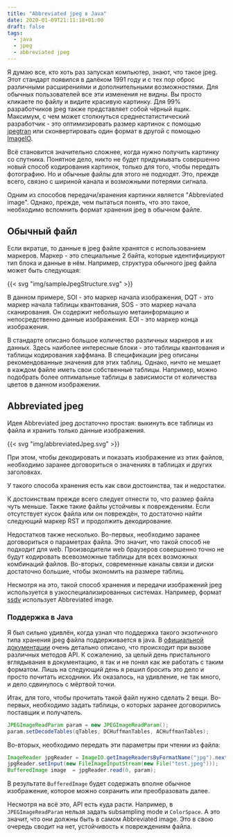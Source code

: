 ```yaml
---
title: "Abbreviated jpeg в Java"
date: 2020-01-09T21:11:18+01:00
draft: false
tags:
  - java
  - jpeg
  - abbreviated jpeg
---
```

Я думаю все, кто хоть раз запускал компьютер, знают, что такое jpeg. Этот стандарт появился в далёком 1991 году и с тех пор оброс различными расширениями и дополнительными возможностями. Для обычных пользователей все эти изменения не видны. Вы просто кликаете по файлу и видите красивую картинку. Для 99% разработчиков jpeg также представляет собой чёрный ящик. Максимум, с чем может столкнуться среднестатистический разработчик - это оптимизировать размер картинок с помощью [jpegtran](https://linux.die.net/man/1/jpegtran) или сконвертировать один формат в другой с помощью [ImageIO](https://docs.oracle.com/javase/tutorial/2d/images/loadimage.html).

Всё становится значительно сложнее, когда нужно получить картинку со спутника. Понятное дело, никто не будет придумывать совершенно новый способ кодирования картинок, только для того, чтобы передать фотографию. Но и обычные файлы для этого не подходят. Это, прежде всего, связно с шириной канала и возможными потерями сигнала.

Одним из способов передачи/хранения картинки является "Abbreviated image". Однако, прежде, чем пытаться понять, что это такое, необходимо вспомнить формат хранения jpeg в обычном файле.

## Обычный файл

Если вкратце, то данные в jpeg файле хранятся с использованием маркеров. Маркер - это специальные 2 байта, которые идентифицируют тип блока и данные в нём. Например, структура обычного jpeg файла может быть следующая:

{{< svg "img/sampleJpegStructure.svg" >}}

В данном примере, SOI - это маркер начала изображения, DQT - это маркер начала таблицы квантования, SOS - это маркер начала сканирования. Он содержит небольшую метаинформацию и непосредственно данные изображения. EOI - это маркер конца изображения. 

В стандарте описано большое количество различных маркеров и их данных. Здесь наиболее интересные блоки - это таблицы квантования и таблицы кодирования хаффмана. В спецификации jpeg описаны рекомендованные значения для этих таблиц. Однако, ничто не мешает в каждом файле иметь свои собственные таблицы. Например, можно подобрать более оптимальные таблицы в зависимости от количества цветов в данном изображении.

## Abbreviated jpeg

Идея Abbreviated jpeg достаточно простая: выкинуть все таблицы из файла и хранить только данные изображения. 

{{< svg "img/abbreviatedJpeg.svg" >}}

При этом, чтобы декодировать и показать изображение из этих файлов, необходимо заранее договориться о значениях в таблицах и других заголовках.

У такого способа хранения есть как свои достоинства, так и недостатки.

К достоинствам прежде всего следует отнести то, что размер файла чуть меньше. Также такие файлы устойчивы к повреждениям. Если отсутствует кусок файла или он повреждён, то достаточно найти следующий маркер RST и продолжить декодирование.

Недостатков также несколько. Во-первых, необходимо заранее договориться о параметрах файла. Это значит, что такой способ не подходит для web. Производители web браузеров совершенно точно не будут кодировать всевозможные таблицы для всех возможных комбинаций файлов. Во-вторых, современные каналы связи и диски достаточно большие, чтобы экономить на размере таблиц.

Несмотря на это, такой способ хранения и передачи изображений jpeg используется в узкоспециализированных системах. Например, формат [ssdv](https://ukhas.org.uk/guides:ssdv#packet_format) использует Abbreviated image.

### Поддержка в Java

Я был сильно удивлён, когда узнал что поддержка такого экзотичного типа хранения jpeg файла поддерживается в java. В [официальной документации](https://docs.oracle.com/en/java/javase/13/docs/api/java.desktop/javax/imageio/metadata/doc-files/jpeg_metadata.html) очень детально описано, что происходит при вызове различных методов API. К сожалению, за целый день пристального вглядывания в документацию, я так и не понял как же работать с таким форматом. Лишь на следующий день я решил бросить это дело и просто почитать исходники. Их оказалось, на удивление, не так много, и дело сдвинулось с мёртвой точки.

Итак, для того, чтобы прочитать такой файл нужно сделать 2 вещи. Во-первых, необходимо задать таблицы, о которых заранее договорились поставщик и получатель.

```java
JPEGImageReadParam param = new JPEGImageReadParam();
param.setDecodeTables(qTables, DCHuffmanTables, ACHuffmanTables);
```

Во-вторых, необходимо передать эти параметры при чтении из файла:

```java
ImageReader jpgReader = ImageIO.getImageReadersByFormatName("jpg").next();
jpgReader.setInput(new FileImageInputStream(new File("test.jpeg")));
BufferedImage image  = jpgReader.read(0, param);
```

В результате ```BufferedImage``` будет содержать вполне обычное изображение, которое можно сохранить или преобразовать далее.

Несмотря на всё это, API есть куда расти. Например, в ```JPEGImageReadParam``` нельзя задать subsampling mode и ```ColorSpace```. А это значит, что они должны быть в самом Abbreviated image. Это в свою очередь сводит на нет, устойчивость к повреждениям файла.